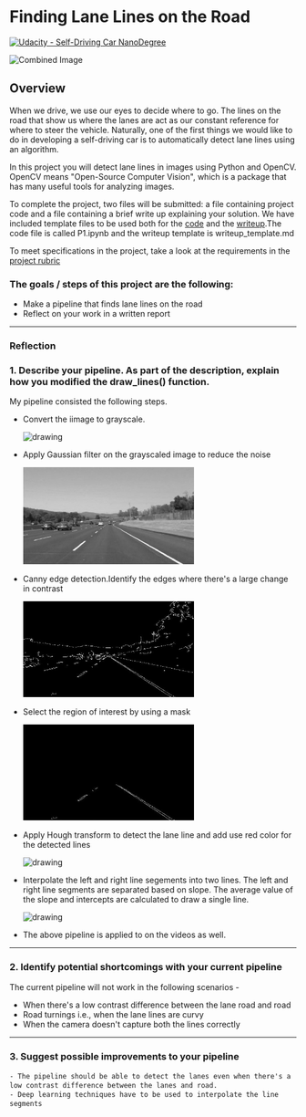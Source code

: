 # **Finding Lane Lines on the Road** 
[![Udacity - Self-Driving Car NanoDegree](https://s3.amazonaws.com/udacity-sdc/github/shield-carnd.svg)](http://www.udacity.com/drive)

<img src="examples/laneLines_thirdPass.jpg" width="480" alt="Combined Image" />

Overview
---

When we drive, we use our eyes to decide where to go.  The lines on the road that show us where the lanes are act as our constant reference for where to steer the vehicle.  Naturally, one of the first things we would like to do in developing a self-driving car is to automatically detect lane lines using an algorithm.

In this project you will detect lane lines in images using Python and OpenCV.  OpenCV means "Open-Source Computer Vision", which is a package that has many useful tools for analyzing images.  

To complete the project, two files will be submitted: a file containing project code and a file containing a brief write up explaining your solution. We have included template files to be used both for the [code](https://github.com/udacity/CarND-LaneLines-P1/blob/master/P1.ipynb) and the [writeup](https://github.com/udacity/CarND-LaneLines-P1/blob/master/writeup_template.md).The code file is called P1.ipynb and the writeup template is writeup_template.md 

To meet specifications in the project, take a look at the requirements in the [project rubric](https://review.udacity.com/#!/rubrics/322/view)


### The goals / steps of this project are the following:

- Make a pipeline that finds lane lines on the road
- Reflect on your work in a written report


---

### Reflection

### 1. Describe your pipeline. As part of the description, explain how you modified the draw_lines() function.

My pipeline consisted the following steps.

- Convert the iimage to grayscale.

    <img src="./examples/grayscale.jpg" alt="drawing" width="300"/>

- Apply Gaussian filter on the grayscaled image to reduce the noise

    <img src="./examples/gaussian_filter.jpg" alt="drawing" width="300"/>

- Canny edge detection.Identify the edges where there's a large change in contrast

    <img src="./examples/canny_edge.jpg" alt="drawing" width="300"/>

- Select the region of interest by using a mask

    <img src="./examples/masked_image.jpg" alt="drawing" width="300"/>

- Apply Hough transform to detect the lane line and add use red color for the detected lines

    <img src="./examples/line-segments-example.jpg" alt="drawing" width="300"/>

- Interpolate the left and right line segements into two lines. The left and right line segments are separated based on slope. The average value of the slope and intercepts are calculated to draw a single line.

    <img src="./examples/laneLines_thirdPass.jpg" alt="drawing" width="300"/>

- The above pipeline is applied to on the videos as well.
  
---

### 2. Identify potential shortcomings with your current pipeline

The current pipeline will not work in the following scenarios - 
- When there's a low contrast difference between the lane road and road
- Road turnings i.e., when the lane lines are curvy
- When the camera doesn't capture both the lines correctly

---

### 3. Suggest possible improvements to your pipeline

    - The pipeline should be able to detect the lanes even when there's a low contrast difference between the lanes and road. 
    - Deep learning techniques have to be used to interpolate the line segments


